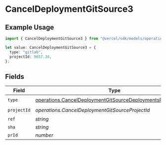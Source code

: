# CancelDeploymentGitSource3

## Example Usage

```typescript
import { CancelDeploymentGitSource3 } from "@vercel/sdk/models/operations/canceldeployment.js";

let value: CancelDeploymentGitSource3 = {
  type: "gitlab",
  projectId: 9657.34,
};
```

## Fields

| Field                                                                                                                                      | Type                                                                                                                                       | Required                                                                                                                                   | Description                                                                                                                                |
| ------------------------------------------------------------------------------------------------------------------------------------------ | ------------------------------------------------------------------------------------------------------------------------------------------ | ------------------------------------------------------------------------------------------------------------------------------------------ | ------------------------------------------------------------------------------------------------------------------------------------------ |
| `type`                                                                                                                                     | [operations.CancelDeploymentGitSourceDeploymentsResponseType](../../models/operations/canceldeploymentgitsourcedeploymentsresponsetype.md) | :heavy_check_mark:                                                                                                                         | N/A                                                                                                                                        |
| `projectId`                                                                                                                                | *operations.CancelDeploymentGitSourceProjectId*                                                                                            | :heavy_check_mark:                                                                                                                         | N/A                                                                                                                                        |
| `ref`                                                                                                                                      | *string*                                                                                                                                   | :heavy_minus_sign:                                                                                                                         | N/A                                                                                                                                        |
| `sha`                                                                                                                                      | *string*                                                                                                                                   | :heavy_minus_sign:                                                                                                                         | N/A                                                                                                                                        |
| `prId`                                                                                                                                     | *number*                                                                                                                                   | :heavy_minus_sign:                                                                                                                         | N/A                                                                                                                                        |